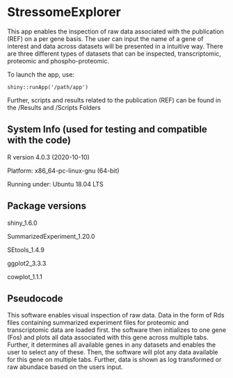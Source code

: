 # StressomeExplorer

This app enables the inspection of raw data associated with the publication (REF) on a per gene basis.
The user can input the name of a gene of interest and data across datasets will be presented in a intuitive way.
There are three different types of datasets that can be inspected, transcriptomic, proteomic and phospho-proteomic.

To launch the app, use:
```{r}
shiny::runApp('/path/app')
```

Further, scripts and results related to the publication (REF) can be found in the /Results and /Scripts Folders

## System Info (used for testing and compatible with the code)

R version 4.0.3 (2020-10-10)

Platform: x86_64-pc-linux-gnu (64-bit)

Running under: Ubuntu 18.04 LTS

## Package versions

shiny_1.6.0

SummarizedExperiment_1.20.0

SEtools_1.4.9

ggplot2_3.3.3

cowplot_1.1.1

## Pseudocode

This software enables visual inspection of raw data. Data in the form of Rds files containing summarized experiment files for proteomic and transcriptomic data are loaded first. the software then initializes to one gene (Fos) and plots all data associated with this gene across multiple tabs. Further, it determines all available genes in any datasets and enables the user to select any of these. Then, the software will plot any data available for this gene on multiple tabs. Further, data is shown as log transformed or raw abundace based on the users input.
